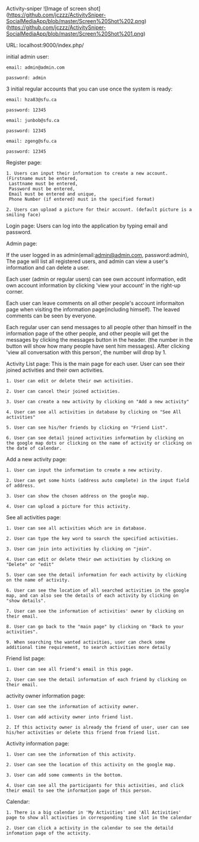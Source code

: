 Activity-sniper
![Image of screen shot]
(https://github.com/jczzz/ActivitySniper-SocialMediaApp/blob/master/Screen%20Shot%202.png)
(https://github.com/jczzz/ActivitySniper-SocialMediaApp/blob/master/Screen%20Shot%201.png)

URL: localhost:9000/index.php/


initial admin user:

	email: admin@admin.com

	password: admin
	
3 initial regular accounts that you can use once the system is ready:

  	email: hza83@sfu.ca

	password: 12345
	
	email: junbob@sfu.ca

	password: 12345
	
	email: zgeng@sfu.ca

	password: 12345


Register page:

	1. Users can input their information to create a new account. 
	(Firstname must be entered,
	 Lasttname must be entered,
	 Password must be entered,
	 Email must be entered and unique,
	 Phone Number (if entered) must in the specified format)

	2. Users can upload a picture for their account. (default picture is a smiling face)


Login page: Users can log into the application by typing email and password.


Admin page: 

If the user logged in as admin(email:admin@admin.com, password:admin),
The page will list all registered users, and admin can view a user's information and can delete a user.

Each user (admin or regular users) can 
    see own account information, edit own account information by clicking 'view your account' in the right-up corner.
    
Each user can leave comments on all other people's account informaiton page when visiting the information page(including himself).
The leaved comments can be seen by everyone.

Each regular user can send messages to all people other than himself in the information page of the other people,
and other people will get the messages by clicking the messages button in the header.
(the number in the button will show how many people have sent him messages). After clicking 'view all conversation with this person', 
the number will drop by 1.

Activity List page: This is the main page for each user. User can see their joined activities and their own activities.

	1. User can edit or delete their own activities.

	2. User can cancel their joined activities.

	3. User can create a new activity by clicking on "Add a new activity"

	4. User can see all activities in database by clicking on "See All activities"

	5. User can see his/her friends by clicking on "Friend List".

	6. User can see detail joined activities information by clicking on the google map dots or clicking on the name of activity or clicking on the date of calendar.


Add a new activity page:

	1. User can input the information to create a new activity.

	2. User can get some hints (address auto complete) in the input field of address.

	3. User can show the chosen address on the google map.

	4. User can upload a picture for this activity.


See all activities page:

	1. User can see all activities which are in database.

	2. User can type the key word to search the specified activities.

	3. User can join into activities by clicking on "join".

	4. User can edit or delete their own activities by clicking on "Delete" or "edit"

	5. User can see the detail information for each activity by clicking on the name of activity.

	6. User can see the location of all searched activities in the google map, and can also see the details of each activity by clicking on "show details".

	7. User can see the information of activities' owner by clicking on their email.

	8. User can go back to the "main page" by clicking on "Back to your activities".

	9. When searching the wanted activities, user can check some additional time requirement, to search activities more detaily


Friend list page:

	1. User can see all friend's email in this page.

	2. User can see the detail information of each friend by clicking on their email.


activity owner information page:

	1. User can see the information of activity owner.

	1. User can add activity owner into friend list.

	2. If this activity owner is already the friend of user, user can see his/her activities or delete this friend from friend list.


Activity information page:

	1. User can see the information of this activity.

	2. User can see the location of this activity on the google map.

	3. User can add some comments in the bottom.

	4. User can see all the participants for this activities, and click their email to see the information page of this person.

    
Calendar:

    1. There is a big calendar in 'My Activities' and 'All Activities' page to show all activities in corresponding time slot in the calendar

    2. User can click a activity in the calendar to see the detaild infomation page of the activity.
